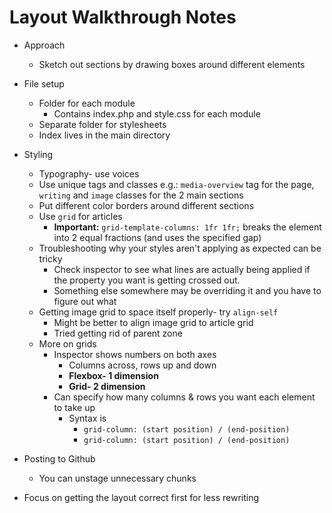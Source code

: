 # Layout Walkthrough Notes

- Approach
	- Sketch out sections by drawing boxes around different elements

- File setup
	- Folder for each module
		- Contains index.php and style.css for each module
	- Separate folder for stylesheets
	- Index lives in the main directory

- Styling
	- Typography- use voices
	- Use unique tags and classes e.g.: `media-overview` tag for the page, `writing` and `image` classes for the 2 main sections
	- Put different color borders around different sections
	- Use `grid` for articles
		- **Important:** `grid-template-columns: 1fr 1fr;` breaks the element into 2 equal fractions (and uses the specified gap)
	- Troubleshooting why your styles aren't applying as expected can be tricky
		- Check inspector to see what lines are actually being applied if the property you want is getting crossed out.
		- Something else somewhere may be overriding it and you have to figure out what
	- Getting image grid to space itself properly- try `align-self`
		- Might be better to align image grid to article grid
		- Tried getting rid of parent zone
	- More on grids
		- Inspector shows numbers on both axes
			- Columns across, rows up and down
			- **Flexbox- 1 dimension**
			- **Grid- 2 dimension**
		- Can specify how many columns & rows you want each element to take up
			- Syntax is
				- `grid-column: (start position) / (end-position)`
				- `grid-column: (start position) / (end-position) `

- Posting to Github
	- You can unstage unnecessary chunks

- Focus on getting the layout correct first for less rewriting